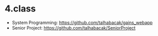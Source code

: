 # 4.class

- System Programming:
https://github.com/talhabacak/gains_webapp
- Senior Project:
https://github.com/talhabacak/SeniorProject
